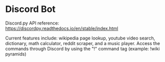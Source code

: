 # Discord Bot

Discord.py API reference: https://discordpy.readthedocs.io/en/stable/index.html

Current features include: wikipedia page lookup, youtube video search, dictionary, math calculator, reddit scraper, and a music player.
Access the commands through Discord by using the "!" command tag (example: !wiki pyramids)
